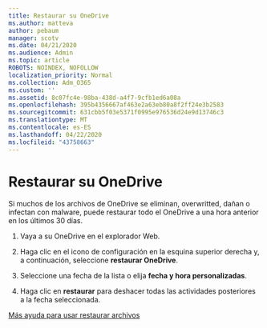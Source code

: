```yaml
---
title: Restaurar su OneDrive
ms.author: matteva
author: pebaum
manager: scotv
ms.date: 04/21/2020
ms.audience: Admin
ms.topic: article
ROBOTS: NOINDEX, NOFOLLOW
localization_priority: Normal
ms.collection: Adm_O365
ms.custom: ''
ms.assetid: 8c07fc4e-98ba-438d-a4f7-9cfb1ed6a08a
ms.openlocfilehash: 395b4356667af463e2a63eb80a8f2ff24e3b2583
ms.sourcegitcommit: 631cbb5f03e5371f0995e976536d24e9d13746c3
ms.translationtype: MT
ms.contentlocale: es-ES
ms.lasthandoff: 04/22/2020
ms.locfileid: "43758663"
---
```

# <a name="restore-your-onedrive"></a>Restaurar su OneDrive

Si muchos de los archivos de OneDrive se eliminan, overwritted, dañan o infectan con malware, puede restaurar todo el OneDrive a una hora anterior en los últimos 30 días.
  
1. Vaya a su OneDrive en el explorador Web.
    
2. Haga clic en el icono de configuración en la esquina superior derecha y, a continuación, seleccione **restaurar OneDrive**.
    
3. Seleccione una fecha de la lista o elija **fecha y hora personalizadas**.
    
4. Haga clic en **restaurar** para deshacer todas las actividades posteriores a la fecha seleccionada. 
    
[Más ayuda para usar restaurar archivos](https://go.microsoft.com/fwlink/?linkid=872874)
  

